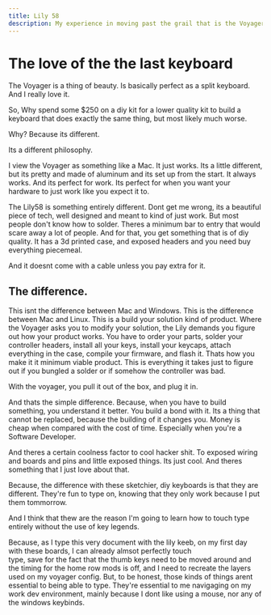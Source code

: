 ```yaml
---
title: Lily 58
description: My experience in moving past the grail that is the Voyager.
---
```


# The love of the the last keyboard
The Voyager is a thing of beauty. Is basically perfect as a split keyboard. And I really love it.

So, Why spend some $250 on a diy kit for a lower quality kit to build a keyboard that does exactly the
same thing, but most likely much worse. 

Why? Because its different.

Its a different philosophy. 

I view the Voyager as something like a Mac. It just works. Its a little different, but its pretty and made of aluminum
and its set up from the start. It always works. And its perfect for work. Its perfect for when you want your hardware to just work 
like you expect it to.

The Lily58 is something entirely different. Dont get me wrong, its a beautiful piece of tech, well designed and meant to kind of 
just work. But most people don't know how to solder. Theres a minimum bar to entry that would scare away a lot of people. 
And for that, you get something that is of diy quality. It has a 3d printed case, and exposed headers and you need buy everything 
piecemeal.

And it doesnt come with a cable unless you pay extra for it.

## The difference.
This isnt the difference between Mac and Windows. This is the difference between Mac and Linux. 
This is a build your solution kind of product. Where the Voyager asks you to modify your solution, the Lily demands you
figure out how your product works. You have to order your parts, solder your controller headers, install all your keys,
install your keycaps, attach everything in the case, compile your firmware, and flash it.
Thats how you make it it minimum viable product. This is everything it takes just to figure out if you bungled a solder or if 
somehow the controller was bad.

With the voyager, you pull it out of the box, and plug it in.

And thats the simple difference. 
Because, when you have to build something, you understand it better. You build a bond with it.
Its a thing that cannot be replaced, because the building of it changes you. Money is cheap when compared with the cost of time.
Especially when you're a Software Developer.

And theres a certain coolness factor to cool hacker shit. To exposed wiring and boards and pins and little exposed things. 
Its just cool. And theres something that I just love about that.

Because, the difference with these sketchier, diy keyboards is that they are different. They're fun to type on, knowing that they 
only work because I put them tommorrow. 

And I think that thew are the reason I'm going to learn how to touch type entirely without the use of key legends.

Because, as I type this very document with the lily keeb, on my first day with these boards, I can already almsot perfectly touch   
type, save for the fact that the thumb keys need to be moved around and the timing for the home row mods is off, and I need to recreate the layers used on my voyager config.
But, to be honest, those kinds of things arent essential to being able to type. They're essential to me navigaging on my work
dev environment, mainly because I dont like using a mouse, nor any of the windows keybinds.



